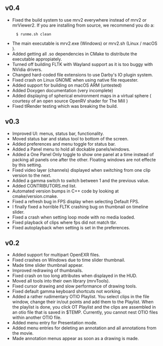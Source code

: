 v0.4
----
- Fixed the build system to use mrv2 everywhere instead of mrv2 or mrViewer2.
  If you are installing from source, we recommend you do a:
```
     $ runme.sh clean
```

- The main executable is mrv2.exe (Windows) or mrv2.sh (Linux / macOS ).
- Added getting all .so dependencies in CMake to distribute the executable
  appropiately.
- Turned off building FLTK with Wayland support as it is too buggy with NVidia
  drivers.
- Changed hard-coded file extensions to use Darby's IO plugin system.
- Fixed crash on Linux GNOME when using native file requester.
- Added support for building on macOS ARM (untested)
- Added Doxygen documentation (very incomplete)
- Added displaying of spherical environment maps in a virtual sphere
  ( courtesy of an open source OpenRV shader for The Mill )
- Fixed tlRender testing which was breaking the build.

v0.3
----

- Improved UI: menus, status bar, functionality.
- Moved status bar and status tool to bottom of the screen.
- Added preferences and menu toggle for status bar.
- Added a Panel menu to hold all dockable panels/windows.
- Added a One Panel Only toggle to show one panel at a time instead of packing
  all panels one after the other.  Floating windows are not effecte by this
  setting.
- Fixed video layer (channels) displayed when switching from one clip version
  to the next.
- Added a gamma switch to switch between 1 and the previous value.
- Added CONTRIBUTORS.md list.
- Automated version bumps in C++ code by looking at cmake/version.cmake.
- Fixed a refresh bug in FPS display when selecting Default FPS.
- I finally fixed a horrible FLTK crashing bug on thumbnail on timeline slider.
- Fixed a  crash when setting loop mode with no media loaded.
- Fixed playback of clips where fps did not match tbr.
- Fixed autoplayback when setting is set in the preferences.


v0.2
----

- Added support for multipart OpenEXR files.
- Fixed crashes on Windows due to time slider thumbnail.
- Made time slider thumbnail appear.
- Improved redrawing of thumbnails.
- Fixed crash on too long attributes when displayed in the HUD.
- Moved all tools into their own library (mrvTools).
- Fixed cursor drawing and slow performance of drawing tools.
- Fixed default gamma keyboard shortcuts not working.
- Added a rather rudimentary OTIO Playlist.  You select clips in the file
  window, change their in/out points and add them to the Playlist.
  When the playlist is done, you click OT Playlist and the clips are
  assembled in an otio file that is saved in $TEMP.
  Currently, you cannot nest OTIO files within another OTIO file.
- Added menu entry for Presentation mode.
- Added menu entries for deleting an annotation and all annotations
  from the movie.
- Made annotation menus appear as soon as a drawing is made.

